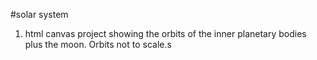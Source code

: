 #solar system
1) html canvas project showing the orbits of the inner planetary bodies plus the moon. Orbits not to scale.s
